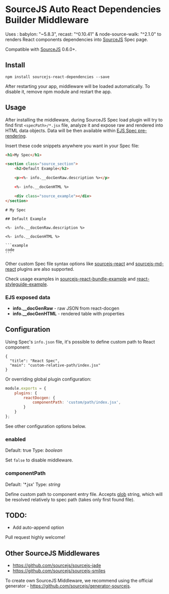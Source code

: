 # SourceJS Auto React Dependencies Builder Middleware

Uses : babylon: "~5.8.3", recast: "^0.10.41" &amp; node-source-walk: "^2.1.0" to renders React components dependencies into [SourceJS](http://sourcejs.com) Spec page.

Compatible with [SourceJS](http://sourcejs.com) 0.6.0+.

## Install

```
npm install sourcejs-react-dependencies --save
```

After restarting your app, middleware will be loaded automatically. To disable it, remove npm module and restart the app.

## Usage

After installing the middleware, during SourceJS Spec load plugin will try to find first `<specPath>/*.jsx` file, analyze it and expose raw and rendered into HTML data objects. Data will be then available within [EJS Spec pre-rendering](http://sourcejs.com/docs/spec-helpers/#native-templating).

Insert these code snippets anywhere you want in your Spec file:

```html
<h1>My Spec</h1>

<section class="source_section">
    <h2>Default Example</h2>

    <p><%- info.__docGenRaw.description %></p>

    <%- info.__docGenHTML %>

    <div class="source_example"></div>
</section>
```

    # My Spec

    ## Default Example

    <%- info.__docGenRaw.description %>

    <%- info.__docGenHTML %>

    ```example
    code
    ```

Other custom Spec file syntax options like [sourcejs-react](https://github.com/szarouski/sourcejs-react) and [sourcejs-md-react](https://github.com/mik01aj/sourcejs-md-react) plugins are also supported.

Check usage examples in [sourcejs-react-bundle-example](http://github.com/sourcejs/sourcejs-react-bundle-example) and [react-styleguide-example](https://github.com/sourcejs/react-styleguide-example).

### EJS exposed data

* **info.__docGenRaw** - raw JSON from react-docgen
* **info.__docGenHTML** - rendered table with properties

## Configuration

Using Spec's `info.json` file, it's possible to define custom path to React component:

```
{
  "title": "React Spec",
  "main": "custom-relative-path/index.jsx"
}
```

Or overriding global plugin configuration:

```javascript
module.exports = {
	plugins: {
		reactDocgen: {
			componentPath: 'custom/path/index.jsx',
		}
	}
};
```

See other configuration options below.

### enabled

Default: true
Type: _boolean_


Set `false` to disable middleware.

### componentPath

Default: '*.jsx'
Type: _string_

Define custom path to component entry file. Accepts [glob](https://github.com/isaacs/node-glob) string, which will be resolved relatively to spec path (takes only first found file).

## TODO:

* Add auto-append option

Pull request highly welcome!

## Other SourceJS Middlewares

* https://github.com/sourcejs/sourcejs-jade
* https://github.com/sourcejs/sourcejs-smiles

To create own SourceJS Middleware, we recommend using the official generator - https://github.com/sourcejs/generator-sourcejs.
